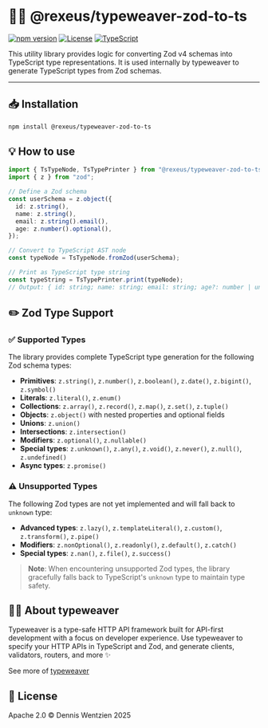 # 🔄✨ @rexeus/typeweaver-zod-to-ts

[![npm version](https://img.shields.io/npm/v/@rexeus/typeweaver-zod-to-ts.svg)](https://www.npmjs.com/package/@rexeus/typeweaver-zod-to-ts)
[![License](https://img.shields.io/badge/License-Apache%202.0-blue.svg)](https://opensource.org/licenses/Apache-2.0)
[![TypeScript](https://img.shields.io/badge/TypeScript-Ready-blue.svg)](https://www.typescriptlang.org/)

This utility library provides logic for converting Zod v4 schemas into TypeScript type
representations. It is used internally by typeweaver to generate TypeScript types from Zod schemas.

---

## 📥 Installation

```bash
npm install @rexeus/typeweaver-zod-to-ts
```

## 💡 How to use

```typescript
import { TsTypeNode, TsTypePrinter } from "@rexeus/typeweaver-zod-to-ts";
import { z } from "zod";

// Define a Zod schema
const userSchema = z.object({
  id: z.string(),
  name: z.string(),
  email: z.string().email(),
  age: z.number().optional(),
});

// Convert to TypeScript AST node
const typeNode = TsTypeNode.fromZod(userSchema);

// Print as TypeScript type string
const typeString = TsTypePrinter.print(typeNode);
// Output: { id: string; name: string; email: string; age?: number | undefined; }
```

## ✏️ Zod Type Support

### ✅ Supported Types

The library provides complete TypeScript type generation for the following Zod schema types:

- **Primitives**: `z.string()`, `z.number()`, `z.boolean()`, `z.date()`, `z.bigint()`, `z.symbol()`
- **Literals**: `z.literal()`, `z.enum()`
- **Collections**: `z.array()`, `z.record()`, `z.map()`, `z.set()`, `z.tuple()`
- **Objects**: `z.object()` with nested properties and optional fields
- **Unions**: `z.union()`
- **Intersections**: `z.intersection()`
- **Modifiers**: `z.optional()`, `z.nullable()`
- **Special types**: `z.unknown()`, `z.any()`, `z.void()`, `z.never()`, `z.null()`, `z.undefined()`
- **Async types**: `z.promise()`

### ⚠️ Unsupported Types

The following Zod types are not yet implemented and will fall back to `unknown` type:

- **Advanced types**: `z.lazy()`, `z.templateLiteral()`, `z.custom()`, `z.transform()`, `z.pipe()`
- **Modifiers**: `z.nonOptional()`, `z.readonly()`, `z.default()`, `z.catch()`
- **Special types**: `z.nan()`, `z.file()`, `z.success()`

> **Note**: When encountering unsupported Zod types, the library gracefully falls back to
> TypeScript's `unknown` type to maintain type safety.

## 🧵✨ About typeweaver

Typeweaver is a type-safe HTTP API framework built for API-first development with a focus on
developer experience. Use typeweaver to specify your HTTP APIs in TypeScript and Zod, and generate
clients, validators, routers, and more ✨

See more of [typeweaver](https://github.com/rexeus/typeweaver/tree/main/packages/cli/README.md)

## 📄 License

Apache 2.0 © Dennis Wentzien 2025
